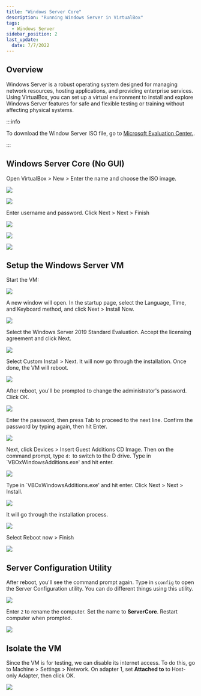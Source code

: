 ```yaml
---
title: "Windows Server Core"
description: "Running Windows Server in VirtualBox"
tags: 
  - Windows Server
sidebar_position: 2
last_update:
  date: 7/7/2022
---
```



## Overview

Windows Server is a robust operating system designed for managing network resources, hosting applications, and providing enterprise services. Using VirtualBox, you can set up a virtual environment to install and explore Windows Server features for safe and flexible testing or training without affecting physical systems.  

:::info

To download the Window Server ISO file, go to [Microsoft Evaluation Center.](https://www.microsoft.com/en-us/evalcenter/download-windows-server-2019).

:::

## Windows Server Core (No GUI)

Open VirtualBox > New > Enter the name and choose the ISO image.

![](/img/docs/12072024-vbox-vm-windows-server.png)

![](/img/docs/12072024-vbox-vm-windows-server-unattended-os.png)

Enter username and password. Click Next > Next > Finish

![](/img/docs/12072024-vbox-vm-windows-server-creds.png)

![](/img/docs/12072024-vbox-vm-windows-server-mem.png)

![](/img/docs/12072024-vbox-vm-windows-server-finish.png)


## Setup the Windows Server VM

Start the VM:

![](/img/docs/12072024-vbox-vm-windows-server-start-vm.png)

A new window will open. In the startup page, select the Language, Time, and Keyboard method, and click Next > Install Now.

![](/img/docs/12072024-vbox-vm-windows-setup.png)

Select the Windows Server 2019 Standard Evaluation. Accept the licensing agreement and click Next.

![](/img/docs/12072024-vbox-vm-windows-SELECT-OS.png)

Select Custom Install > Next. It will now go through the installation. Once done, the VM will reboot.

![](/img/docs/12072024-vbox-vm-windows-custom-install.png)

After reboot, you'll be prompted to change the administrator's password. Click OK.

![](/img/docs/12072024-vbox-vm-windows-CHANGE-PW.png)

Enter the password, then press Tab to proceed to the next line. Confirm the password by typing again, then hit Enter.

![](/img/docs/12072024-vbox-vm-windows-CHANGE-PW-2.png)

Next, click Devices > Insert Guest Additions CD Image. Then on the command prompt, type `d:` to switch to the D drive. Type in `VBOxWindowsAdditions.exe' and hit enter.

![](/img/docs/12072024-vbox-vm-windows-insert-guest-os.png)

Type in `VBOxWindowsAdditions.exe' and hit enter. Click Next > Next > Install.

![](/img/docs/12072024-vbox-vm-windows-VBOxWindowsAdditions.png)

It will go through the installation process.

![](/img/docs/12072024-vbox-vm-windows-install-process.png)

Select Reboot now > Finish

![](/img/docs/12072024-vbox-vm-windows-reboot-now.png)


## Server Configuration Utility 

After reboot, you'll see the command prompt again. Type in `sconfig` to open the Server Configuration utility. You can do different things using this utility.

![](/img/docs/12072024-vbox-vm-windows-sconfig.png)

Enter `2` to rename the computer. Set the name to **ServerCore**. Restart computer when prompted.

![](/img/docs/12072024-vbox-vm-windows-sconfig-change-comp-name.png)


## Isolate the VM

Since the VM is for testing, we can disable its internet access. To do this, go to Machine > Settings > Network.
On adapter 1, set **Attached to** to Host-only Adapter, then click OK.

![](/img/docs/12072024-vbox-vm-windows-HOSTONLY-ADAPTER.png)

